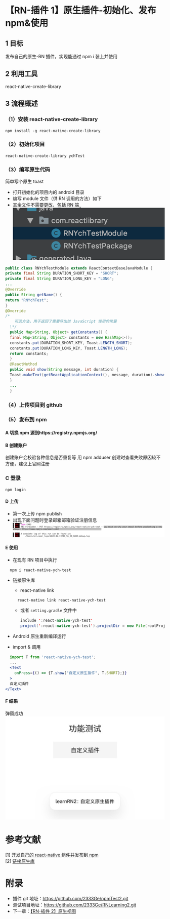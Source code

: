 # 【RN-插件 1】原生插件-初始化、发布 npm&使用

## 1 目标

发布自己的原生-RN 插件，实现能通过 npm i 装上并使用

## 2 利用工具

react-native-create-library

## 3 流程概述

### （1）安装 react-native-create-library

```
npm install -g react-native-create-library
```

### （2）初始化项目

```
react-native-create-library ychTest
```

### （3）编写原生代码

简单写个原生 toast

- 打开初始化的项目内的 android 目录
- 编写 module 文件（供 RN 调用的方法）如下
- 其余文件不需要更改、包括 RN 端 ̰
  ![](./image/plugIn1-1.png)

```java
public class RNYchTestModule extends ReactContextBaseJavaModule {
private final String DURATION_SHORT_KEY = "SHORT";
private final String DURATION_LONG_KEY = "LONG";
...
@Override
public String getName() {
return "RNYchTest";
}
@Override
/*
    可选方法，用于返回了需要导出给 JavaScript 使用的常量
  \*/
  public Map<String, Object> getConstants() {
  final Map<String, Object> constants = new HashMap<>();
  constants.put(DURATION_SHORT_KEY, Toast.LENGTH_SHORT);
  constants.put(DURATION_LONG_KEY, Toast.LENGTH_LONG);
  return constants;
  }
  @ReactMethod
  public void show(String message, int duration) {
  Toast.makeText(getReactApplicationContext(), message, duration).show();
  }
  ...
  }
```

### （4）上传项目到 github

### （5）发布到 npm

#### A 切换 npm 源到https://registry.npmjs.org/

#### B 创建账户

创建账户会校验各种信息是否重复等
用 npm adduser 创建时查看失败原因较不方便，建议上官网注册

### C 登录

```
npm login
```

#### D 上传

- 第一次上传
  npm publish
- 出现下面问题时登录邮箱邮箱验证注册信息
  ![](./image/plugIn1-2.png)

#### E 使用

- 在现有 RN 项目中执行

```
  npm i react-native-ych-test
```

- 链接原生库

  - react-native link

  ```
    react-native link react-native-ych-test
  ```

  - 或者 `setting.gradle` 文件中

    ```java
    include ':react-native-ych-test'
    project(':react-native-ych-test').projectDir = new File(rootProject.projectDir,         '../node_modules/react-native-ych-test/android')
    ```

- Android 原生重新编译运行
- import & 调用

```jsx
  import T from 'react-native-ych-test';
  ...
  <Text
    onPress={() => {T.show("自定义原生插件", T.SHORT);}}
  >
  自定义插件
</Text>
```

#### F 结果

弹窗成功
![](./image/plugIn1-3.png)

# 参考文献

[1] [开发自己的 react-native 组件并发布到 npm](https://www.jianshu.com/p/091a68ea1ca7)  
[2] [链接原生库](https://reactnative.cn/docs/linking-libraries-ios.html)

# 附录

- 插件 git 地址：https://github.com/2333Ge/npmTest2.git
- 测试项目地址：https://github.com/2333Ge/RNLearning2.git
- 下一章：[【RN-插件 2】原生视图](./【RN-插件2】原生视图插件.md)
